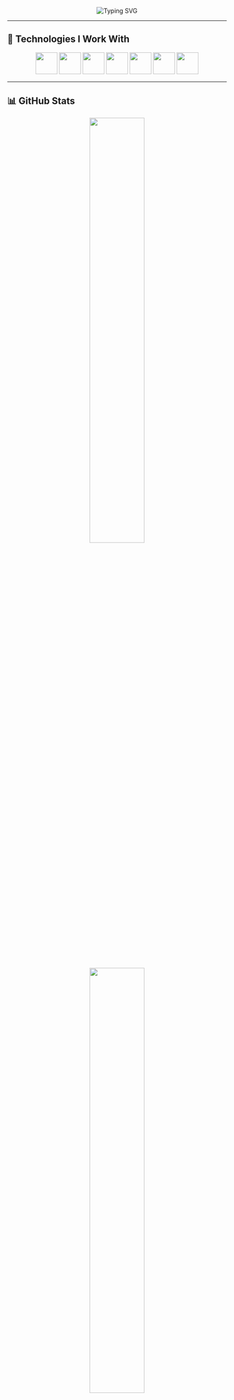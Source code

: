 <p align="center">
  <img src="https://readme-typing-svg.demolab.com?font=Fira+Code&size=22&pause=1000&color=F75C7E&width=435&lines=Hey%2C+I'm+Tanima+Das!+%F0%9F%91%8B;+Lifelong+Learner" alt="Typing SVG" />
</p>

---

## 🚀 Technologies I Work With  
<p align="center">
  <img src="https://cdn.jsdelivr.net/gh/devicons/devicon/icons/python/python-original.svg" width="50px" />
  <img src="https://cdn.jsdelivr.net/gh/devicons/devicon/icons/numpy/numpy-original.svg" width="50px" />
  <img src="https://cdn.jsdelivr.net/gh/devicons/devicon/icons/pandas/pandas-original.svg" width="50px" />
  <img src="https://cdn.jsdelivr.net/gh/devicons/devicon/icons/javascript/javascript-original.svg" width="50px" />
  <img src="https://cdn.jsdelivr.net/gh/devicons/devicon/icons/html5/html5-original.svg" width="50px" />
  <img src="https://cdn.jsdelivr.net/gh/devicons/devicon/icons/css3/css3-original.svg" width="50px" />
  <img src="https://cdn.jsdelivr.net/gh/devicons/devicon/icons/github/github-original.svg" width="50px" />
</p>

---

## 📊 GitHub Stats  
<p align="center">
  <img src="https://github-readme-stats.vercel.app/api?username=Tanima7&show_icons=true&theme=radical" width="50%" />
  <img src="https://github-readme-streak-stats.herokuapp.com/?user=Tanima7&theme=radical" width="50%" />
</p>

---

## 📫 Connect with Me  
<p align="center">
  <a href="https://www.linkedin.com/in/tanima-das-3b4289282">
    <img src="https://img.shields.io/badge/LinkedIn-%230077B5.svg?style=for-the-badge&logo=linkedin&logoColor=white" />
  </a>
  <a href="mailto:your-email@example.com">
    <img src="https://img.shields.io/badge/Gmail-D14836?style=for-the-badge&logo=gmail&logoColor=white" />
  </a>
  <a href="https://twitter.com/tanima_das_">
    <img src="https://img.shields.io/badge/Twitter-1DA1F2?style=for-the-badge&logo=twitter&logoColor=white" />
  </a>
</p>

---

💡 *"Striving to learn something new every day!"* 🚀


